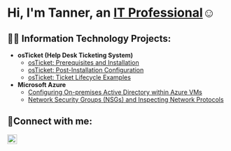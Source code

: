 <h1>Hi, I'm Tanner, an <a href="www.linkedin.com/in/tanner-arbuckle-a40092217">IT Professional</a>☺</h1>

<h2>👨‍💻 Information Technology Projects:</h2>

- <b>osTicket (Help Desk Ticketing System)</b>
  - [osTicket: Prerequisites and Installation](https://github.com/tarbuckle/osticket-prereqs)
  - [osTicket: Post-Installation Configuration](https://github.com/tarbuckle/post-install-config)
  - [osTicket: Ticket Lifecycle Examples](https://github.com/tarbuckle/ticket-lifecycle)
- <b>Microsoft Azure</b>
  - [Configuring On-premises Active Directory within Azure VMs](https://github.com/tarbuckle/configure-ad)
  - [Network Security Groups (NSGs) and Inspecting Network Protocols](https://github.com/tarbuckle/azure-network-protocols)

<h2>🤳Connect with me:</h2>

[<img align="left" alt="tanner-arbuckle-a40092217 | LinkedIn" width="22px" src="https://cdn.jsdelivr.net/npm/simple-icons@v3/icons/linkedin.svg" />][linkedin]

[linkedin]: https://linkedin.com/in/tanner-arbuckle-a40092217

<!--
**tarbuckle91/tarbuckle91** is a ✨ _special_ ✨ repository because its `README.md` (this file) appears on your GitHub profile.

Here are some ideas to get you started:

- 🔭 I’m currently working on ...
- 🌱 I’m currently learning ...
- 👯 I’m looking to collaborate on ...
- 🤔 I’m looking for help with ...
- 💬 Ask me about ...
- 📫 How to reach me: ...
- 😄 Pronouns: ...
- ⚡ Fun fact: ...
-->
